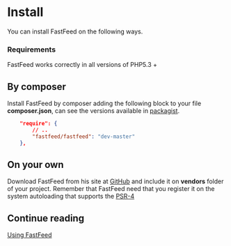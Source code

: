# Install

You can install FastFeed on the following ways.

### Requirements

FastFeed works correctly in all versions of PHP5.3 +

## By composer

Install FastFeed by composer adding the following block to your file **composer.json**, can see the
versions available in [packagist](https://packagist.org/packages/fastfeed/fastfeed).

``` json
    "require": {
        // ..
        "fastfeed/fastfeed": "dev-master"
    },
```

## On your own

Download FastFeed from his site at [GitHub](https://github.com/desarrolla2/RSSClient/releases) and include it on
**vendors** folder of your project. Remember that FastFeed need that you register it on the system
autoloading that supports the [PSR-4](https://github.com/php-fig/fig-standards/blob/master/accepted/PSR-4-autoloader.md)

## Continue reading

[Using FastFeed](https://github.com/FastFeed/FastFeed/blob/master/doc/en/use.md)